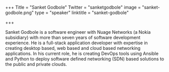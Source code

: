 +++
Title = "Sanket Godbole"
Twitter = "sanketgodbole"
image = "sanket-godbole.png"
type = "speaker"
linktitle = "sanket-godbole"

+++

Sanket Godbole is a software engineer with Nuage Networks (a Nokia subsidiary) with more than seven years of software development experience. He is a full-stack application developer with expertise in creating desktop based, web based and cloud based networking applications. In his current role, he is creating DevOps tools using Ansible and Python to deploy software defined networking (SDN) based solutions to the public and private clouds.
